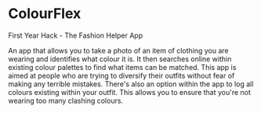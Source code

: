 # ColourFlex
First Year Hack - The Fashion Helper App


An app that allows you to take a photo of an item of clothing you are wearing and identifies what colour it is. It then searches online within existing colour palettes to find what items can be matched. This app is aimed at people who are trying to diversify their outfits without fear of making any terrible mistakes. There's also an option within the app to log all colours existing within your outfit. This allows you to ensure that you're not wearing too many clashing colours.
